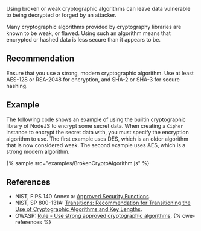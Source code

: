 Using broken or weak cryptographic algorithms can leave data vulnerable to being decrypted or forged by an attacker.

Many cryptographic algorithms provided by cryptography libraries are known to be weak, or flawed. Using such an algorithm means that encrypted or hashed data is less secure than it appears to be.


## Recommendation
Ensure that you use a strong, modern cryptographic algorithm. Use at least AES-128 or RSA-2048 for encryption, and SHA-2 or SHA-3 for secure hashing.


## Example
The following code shows an example of using the builtin cryptographic library of NodeJS to encrypt some secret data. When creating a `Cipher` instance to encrypt the secret data with, you must specify the encryption algorithm to use. The first example uses DES, which is an older algorithm that is now considered weak. The second example uses AES, which is a strong modern algorithm.

{% sample src="examples/BrokenCryptoAlgorithm.js" %}

## References
* NIST, FIPS 140 Annex a: [ Approved Security Functions](http://csrc.nist.gov/publications/fips/fips140-2/fips1402annexa.pdf).
* NIST, SP 800-131A: [ Transitions: Recommendation for Transitioning the Use of Cryptographic Algorithms and Key Lengths](http://nvlpubs.nist.gov/nistpubs/SpecialPublications/NIST.SP.800-131Ar1.pdf).
* OWASP: [Rule - Use strong approved cryptographic algorithms](https://cheatsheetseries.owasp.org/cheatsheets/Cryptographic_Storage_Cheat_Sheet.html#rule---use-strong-approved-authenticated-encryption).
{% cwe-references %}
